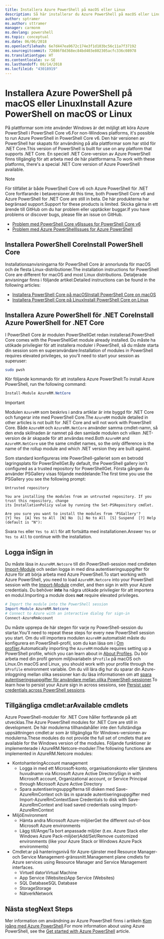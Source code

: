```yaml
---
title: Installera Azure PowerShell på macOS eller Linux
description: Så här installerar du Azure PowerShell på macOS eller Linux.
author: sptramer
ms.author: sttramer
manager: carmonm
ms.devlang: powershell
ms.topic: conceptual
ms.date: 06/06/2018
ms.openlocfilehash: 6e7d447ea9672c174e3f1d103bc56c11a7f37192
ms.sourcegitcommit: 72086f8d368ec84bd403e802305acfc336c08978
ms.translationtype: HT
ms.contentlocale: sv-SE
ms.lasthandoff: 08/14/2018
ms.locfileid: "43018919"
---
```

# <a name="install-azure-powershell-on-macos-or-linux"></a><span data-ttu-id="fe366-103">Installera Azure PowerShell på macOS eller Linux</span><span class="sxs-lookup"><span data-stu-id="fe366-103">Install Azure PowerShell on macOS or Linux</span></span>

<span data-ttu-id="fe366-104">På plattformar som inte använder Windows är det möjligt att köra Azure PowerShell i PowerShell Core v6.</span><span class="sxs-lookup"><span data-stu-id="fe366-104">For non-Windows platforms, it's possible to run Azure PowerShell in PowerShell Core v6.</span></span> <span data-ttu-id="fe366-105">Den här versionen av PowerShell har skapats för användning på alla plattformar som har stöd för .NET Core.</span><span class="sxs-lookup"><span data-stu-id="fe366-105">This version of PowerShell is built for use on any platform that supports .NET Core.</span></span> <span data-ttu-id="fe366-106">En speciell .NET Core-version av Azure PowerShell finns tillgänglig för att arbeta med de här plattformarna.</span><span class="sxs-lookup"><span data-stu-id="fe366-106">To work with these platforms, there's a special .NET Core version of Azure PowerShell available.</span></span>

> [!NOTE]
> <span data-ttu-id="fe366-107">För tillfället är både PowerShell Core v6 och Azure PowerShell för .NET Core fortfarande i betaversioner.</span><span class="sxs-lookup"><span data-stu-id="fe366-107">At this time, both PowerShell Core v6 and Azure PowerShell for .NET Core are still in beta.</span></span>
> <span data-ttu-id="fe366-108">De här produkterna har begränsad support.</span><span class="sxs-lookup"><span data-stu-id="fe366-108">Support for these products is limited.</span></span> <span data-ttu-id="fe366-109">Skicka gärna in ett ärende till GitHub om du har problem eller upptäcker buggar.</span><span class="sxs-lookup"><span data-stu-id="fe366-109">If you have problems or discover bugs, please file an issue on GitHub.</span></span>
>
> * [<span data-ttu-id="fe366-110">Problem med PowerShell Core v6</span><span class="sxs-lookup"><span data-stu-id="fe366-110">Issues for PowerShell Core v6</span></span>](https://github.com/PowerShell/PowerShell/issues)
> * [<span data-ttu-id="fe366-111">Problem med Azure PowerShell</span><span class="sxs-lookup"><span data-stu-id="fe366-111">Issues for Azure PowerShell</span></span>](https://github.com/azure/azure-docs-powershell/issues)

## <a name="install-powershell-core"></a><span data-ttu-id="fe366-112">Installera PowerShell Core</span><span class="sxs-lookup"><span data-stu-id="fe366-112">Install PowerShell Core</span></span>

<span data-ttu-id="fe366-113">Installationsanvisningarna för PowerShell Core är annorlunda för macOS och de flesta Linux-distributioner.</span><span class="sxs-lookup"><span data-stu-id="fe366-113">The installation instructions for PowerShell Core are different for macOS and most Linux distributions.</span></span>
<span data-ttu-id="fe366-114">Detaljerade anvisningar finns i följande artikel:</span><span class="sxs-lookup"><span data-stu-id="fe366-114">Detailed instructions can be found in the following articles:</span></span>

* [<span data-ttu-id="fe366-115">Installera PowerShell Core på macOS</span><span class="sxs-lookup"><span data-stu-id="fe366-115">Install PowerShell Core on macOS</span></span>](/powershell/scripting/setup/installing-powershell-core-on-macos)
* [<span data-ttu-id="fe366-116">Installera PowerShell Core på Linux</span><span class="sxs-lookup"><span data-stu-id="fe366-116">Install PowerShell Core on Linux</span></span>](/powershell/scripting/setup/installing-powershell-core-on-linux)

## <a name="install-azure-powershell-for-net-core"></a><span data-ttu-id="fe366-117">Installera Azure PowerShell för .NET Core</span><span class="sxs-lookup"><span data-stu-id="fe366-117">Install Azure PowerShell for .NET Core</span></span>

<span data-ttu-id="fe366-118">I PowerShell Core är modulen PowerShellGet redan installerad.</span><span class="sxs-lookup"><span data-stu-id="fe366-118">PowerShell Core comes with the PowerShellGet module already installed.</span></span> <span data-ttu-id="fe366-119">Du måste ha utökade privilegier för att installera moduler i PowerShell, så du måste starta din session som en superanvändare:</span><span class="sxs-lookup"><span data-stu-id="fe366-119">Installation of modules in PowerShell requires elevated privileges, so you'll need to start your session as superuser:</span></span>

```bash
sudo pwsh
```

<span data-ttu-id="fe366-120">Kör följande kommando för att installera Azure PowerShell:</span><span class="sxs-lookup"><span data-stu-id="fe366-120">To install Azure PowerShell, run the following command:</span></span>

```powershell
Install-Module AzureRM.NetCore
```

> [!IMPORTANT]
> <span data-ttu-id="fe366-121">Modulen `AzureRM` som beskrivs i andra artiklar är inte byggd för .NET Core och fungerar inte med PowerShell Core.</span><span class="sxs-lookup"><span data-stu-id="fe366-121">The `AzureRM` module detailed in other articles is not built for .NET Core and will not work with PowerShell Core.</span></span> <span data-ttu-id="fe366-122">Både `AzureRM` och `AzureRM.NetCore` använder samma cmdlet-namn, så den enda skillnaden är namnet på den samlade modulen och vilken .NET-version de är skapade för att användas med.</span><span class="sxs-lookup"><span data-stu-id="fe366-122">Both `AzureRM` and `AzureRM.NetCore` use the same cmdlet names, so the only difference is the name of the rollup module and which .NET version they are built against.</span></span>

<span data-ttu-id="fe366-123">Som standard konfigureras inte PowerShell-galleriet som en betrodd lagringsplats för PowerShellGet.</span><span class="sxs-lookup"><span data-stu-id="fe366-123">By default, the PowerShell gallery isn't configured as a trusted repository for PowerShellGet.</span></span> <span data-ttu-id="fe366-124">Första gången du använder PSGallery visas följande meddelande:</span><span class="sxs-lookup"><span data-stu-id="fe366-124">The first time you use the PSGallery you see the following prompt:</span></span>

```output
Untrusted repository

You are installing the modules from an untrusted repository. If you trust this repository, change
its InstallationPolicy value by running the Set-PSRepository cmdlet.

Are you sure you want to install the modules from 'PSGallery'?
[Y] Yes  [A] Yes to All  [N] No  [L] No to All  [S] Suspend  [?] Help (default is "N"):
```

<span data-ttu-id="fe366-125">Svara `Yes` eller `Yes to All` för att fortsätta med installationen.</span><span class="sxs-lookup"><span data-stu-id="fe366-125">Answer `Yes` or `Yes to All` to continue with the installation.</span></span>

## <a name="sign-in"></a><span data-ttu-id="fe366-126">Logga in</span><span class="sxs-lookup"><span data-stu-id="fe366-126">Sign in</span></span>

<span data-ttu-id="fe366-127">Du måste läsa in `AzureRM.Netcore` till din PowerShell-session med cmdleten [Import-Module](/powershell/module/Microsoft.PowerShell.Core/Import-Module) och sedan logga in med dina autentiseringsuppgifter för Azure för att börja arbeta med Azure PowerShell.</span><span class="sxs-lookup"><span data-stu-id="fe366-127">To start working with Azure PowerShell, you need to load `AzureRM.Netcore` into your PowerShell session with the [Import-Module](/powershell/module/Microsoft.PowerShell.Core/Import-Module) cmdlet, and then sign in with your Azure credentials.</span></span> <span data-ttu-id="fe366-128">Du behöver __inte__ ha några utökade privilegier för att importera en modul.</span><span class="sxs-lookup"><span data-stu-id="fe366-128">Importing a module does __not__ require elevated privileges.</span></span>

```powershell
# Import the module into the PowerShell session
Import-Module AzureRM.Netcore
# Connect to Azure with an interactive dialog for sign-in
Connect-AzureRmAccount
```

<span data-ttu-id="fe366-129">Du måste upprepa de här stegen för varje ny PowerShell-session du startar.</span><span class="sxs-lookup"><span data-stu-id="fe366-129">You'll need to repeat these steps for every new PowerShell session you start.</span></span> <span data-ttu-id="fe366-130">Om du vill importera modulen `AzureRM` automatiskt måste du konfigurera en PowerShell-profil, som du kan läsa om i [Om profiler](/powershell/module/microsoft.powershell.core/about/about_profiles).</span><span class="sxs-lookup"><span data-stu-id="fe366-130">Automatically importing the `AzureRM` module requires setting up a PowerShell profile, which you can learn about in [About Profiles](/powershell/module/microsoft.powershell.core/about/about_profiles).</span></span>
<span data-ttu-id="fe366-131">Du bör arbeta med din profil genom miljövariabeln `$Profile` på macOS och Linux.</span><span class="sxs-lookup"><span data-stu-id="fe366-131">On macOS and Linux, you should work with your profile through the `$Profile` environment variable.</span></span> <span data-ttu-id="fe366-132">Om du vill lära dig hur du sparar din Azure-inloggning mellan olika sessioner kan du läsa informationen om att [spara autentiseringsuppgifter för användare mellan olika PowerShell-sessioner](context-persistence.md).</span><span class="sxs-lookup"><span data-stu-id="fe366-132">To learn how to persist your Azure sign in across sessions, see [Persist user credentials across PowerShell sessions](context-persistence.md).</span></span>

## <a name="available-cmdlets"></a><span data-ttu-id="fe366-133">Tillgängliga cmdlet:ar</span><span class="sxs-lookup"><span data-stu-id="fe366-133">Available cmdlets</span></span>

<span data-ttu-id="fe366-134">Azure PowerShell-moduler för .NET Core håller fortfarande på att utvecklas.</span><span class="sxs-lookup"><span data-stu-id="fe366-134">The Azure PowerShell modules for .NET Core are still in development.</span></span> <span data-ttu-id="fe366-135">De här modulerna tillhandahåller inte den fullständiga uppsättningen cmdlet:ar som är tillgängliga för Windows-versionen av modulerna.</span><span class="sxs-lookup"><span data-stu-id="fe366-135">These modules do not provide the full set of cmdlets that are available for the Windows version of the modules.</span></span> <span data-ttu-id="fe366-136">Följande funktioner är implementerade i AzureRM.Netcore-moduler:</span><span class="sxs-lookup"><span data-stu-id="fe366-136">The following functions are implemented in AzureRM.Netcore modules:</span></span>

* <span data-ttu-id="fe366-137">Kontohantering</span><span class="sxs-lookup"><span data-stu-id="fe366-137">Account management</span></span>
  * <span data-ttu-id="fe366-138">Logga in med ett Microsoft-konto, organisationskonto eller tjänstens huvudnamn via Microsoft Azure Active Directory</span><span class="sxs-lookup"><span data-stu-id="fe366-138">Sign in with Microsoft account, Organizational account, or Service Principal through Microsoft Azure Active Directory</span></span>
  * <span data-ttu-id="fe366-139">Spara autentiseringsuppgifterna till disken med Save-AzureRmContext och läs in sparade autentiseringsuppgifter med Import-AzureRmContext</span><span class="sxs-lookup"><span data-stu-id="fe366-139">Save Credentials to disk with Save-AzureRmContext and load saved credentials using Import-AzureRmContext</span></span>
* <span data-ttu-id="fe366-140">Miljö</span><span class="sxs-lookup"><span data-stu-id="fe366-140">Environment</span></span>
  * <span data-ttu-id="fe366-141">Hämta andra Microsoft Azure-miljöer</span><span class="sxs-lookup"><span data-stu-id="fe366-141">Get the different out-of-box Microsoft Azure environments</span></span>
  * <span data-ttu-id="fe366-142">Lägg till/Ange/Ta bort anpassade miljöer (t.ex. Azure Stack eller Windows Azure Pack-miljöer)</span><span class="sxs-lookup"><span data-stu-id="fe366-142">Add/Set/Remove customized environments (like your Azure Stack or Windows Azure Pack environments)</span></span>
* <span data-ttu-id="fe366-143">Cmdlet:ar på hanteringsnivå för Azure-tjänster med Resource Manager- och Service Management-gränssnitt.</span><span class="sxs-lookup"><span data-stu-id="fe366-143">Management plane cmdlets for Azure services using Resource Manager and Service Management interfaces.</span></span>
  * <span data-ttu-id="fe366-144">Virtuell dator</span><span class="sxs-lookup"><span data-stu-id="fe366-144">Virtual Machine</span></span>
  * <span data-ttu-id="fe366-145">App Service (Websites)</span><span class="sxs-lookup"><span data-stu-id="fe366-145">App Service (Websites)</span></span>
  * <span data-ttu-id="fe366-146">SQL Database</span><span class="sxs-lookup"><span data-stu-id="fe366-146">SQL Database</span></span>
  * <span data-ttu-id="fe366-147">Storage</span><span class="sxs-lookup"><span data-stu-id="fe366-147">Storage</span></span>
  * <span data-ttu-id="fe366-148">Nätverk</span><span class="sxs-lookup"><span data-stu-id="fe366-148">Network</span></span>

## <a name="next-steps"></a><span data-ttu-id="fe366-149">Nästa steg</span><span class="sxs-lookup"><span data-stu-id="fe366-149">Next Steps</span></span>

<span data-ttu-id="fe366-150">Mer information om användning av Azure PowerShell finns i artikeln [Kom igång med Azure PowerShell](get-started-azureps.md).</span><span class="sxs-lookup"><span data-stu-id="fe366-150">For more information about using Azure PowerShell, see the [Get started with Azure PowerShell](get-started-azureps.md) article.</span></span>

